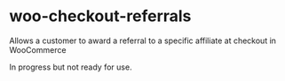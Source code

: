 woo-checkout-referrals
======================

Allows a customer to award a referral to a specific affiliate at checkout in WooCommerce

In progress but not ready for use.